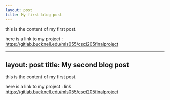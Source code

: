 ```yaml
---
layout: post
title: My first blog post
---
```


this is the content of my first post.

here is a link to my project : https://gitlab.bucknell.edu/mls055/csci205finalproject 

---
layout: post
title: My second blog post
---

this is the content of my first post.

here is a link to my project : link https://gitlab.bucknell.edu/mls055/csci205finalproject 
